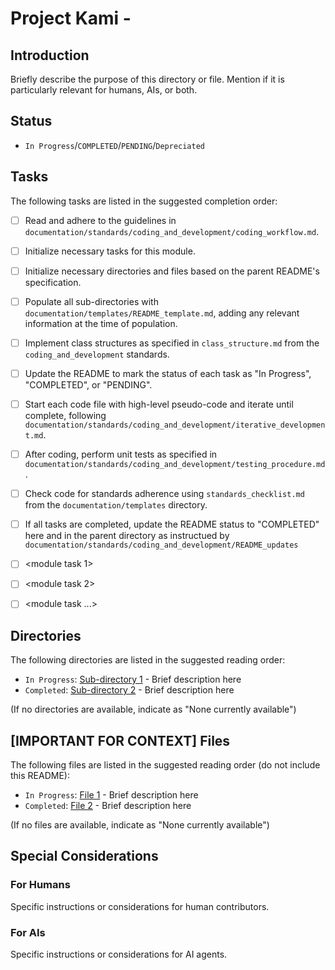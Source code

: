 # Project Kami - <Directory Title>

## Introduction
Briefly describe the purpose of this directory or file. Mention if it is particularly relevant for humans, AIs, or both.

## Status
- `In Progress`/`COMPLETED`/`PENDING`/`Depreciated`


## Tasks
The following tasks are listed in the suggested completion order:
- [ ] Read and adhere to the guidelines in `documentation/standards/coding_and_development/coding_workflow.md`.
- [ ] Initialize necessary tasks for this module.
- [ ] Initialize necessary directories and files based on the parent README's specification.
- [ ] Populate all sub-directories with `documentation/templates/README_template.md`, adding any relevant information at the time of population.
- [ ] Implement class structures as specified in `class_structure.md` from the `coding_and_development` standards.
- [ ] Update the README to mark the status of each task as "In Progress", "COMPLETED", or "PENDING".
- [ ] Start each code file with high-level pseudo-code and iterate until complete, following `documentation/standards/coding_and_development/iterative_development.md`.
- [ ] After coding, perform unit tests as specified in `documentation/standards/coding_and_development/testing_procedure.md`.
- [ ] Check code for standards adherence using `standards_checklist.md` from the `documentation/templates` directory.
- [ ] If all tasks are completed, update the README status to "COMPLETED" here and in the parent directory as instructued by `documentation/standards/coding_and_development/README_updates`

- [ ] <module task 1>
- [ ] <module task 2>
- [ ] <module task ...>


## Directories
The following directories are listed in the suggested reading order:
- `In Progress`: [Sub-directory 1](./path/to/subdir-1) - Brief description here
- `Completed`: [Sub-directory 2](./path/to/subdir-2) - Brief description here

(If no directories are available, indicate as "None currently available")

## [IMPORTANT FOR CONTEXT] Files
The following files are listed in the suggested reading order (do not include this README):
- `In Progress`: [File 1](./path/to/file-1) - Brief description here
- `Completed`: [File 2](./path/to/file-2) - Brief description here

(If no files are available, indicate as "None currently available")

## Special Considerations
### For Humans
Specific instructions or considerations for human contributors.

### For AIs
Specific instructions or considerations for AI agents.
